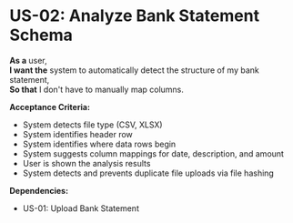 # US-02: Analyze Bank Statement Schema

**As a** user,  
**I want the** system to automatically detect the structure of my bank statement,  
**So that** I don't have to manually map columns.

**Acceptance Criteria:**

- System detects file type (CSV, XLSX)
- System identifies header row
- System identifies where data rows begin
- System suggests column mappings for date, description, and amount
- User is shown the analysis results
- System detects and prevents duplicate file uploads via file hashing

**Dependencies:**

- US-01: Upload Bank Statement 